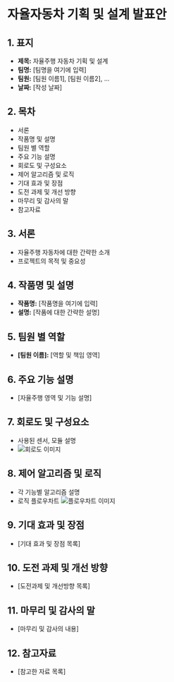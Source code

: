 # 자율자동차 기획 및 설계 발표안

## 1. 표지

- **제목:** 자율주행 자동차 기획 및 설계
- **팀명:** [팀명을 여기에 입력]
- **팀원:** [팀원 이름1], [팀원 이름2], ...
- **날짜:** [작성 날짜]

## 2. 목차

- 서론
- 작품명 및 설명
- 팀원 별 역할
- 주요 기능 설명
- 회로도 및 구성요소
- 제어 알고리즘 및 로직
- 기대 효과 및 장점
- 도전 과제 및 개선 방향
- 마무리 및 감사의 말
- 참고자료

## 3. 서론

- 자율주행 자동차에 대한 간략한 소개
- 프로젝트의 목적 및 중요성

## 4. 작품명 및 설명

- **작품명:** [작품명을 여기에 입력]
- **설명:** [작품에 대한 간략한 설명]

## 5. 팀원 별 역할

- **[팀원 이름]:** [역할 및 책임 영역]

## 6. 주요 기능 설명

- [자율주행 영역 및 기능 설명]

## 7. 회로도 및 구성요소

- 사용된 센서, 모듈 설명
- ![회로도 이미지](회로도_이미지_링크)

## 8. 제어 알고리즘 및 로직

- 각 기능별 알고리즘 설명
- 로직 플로우차트 ![플로우차트 이미지](플로우차트_이미지_링크)

## 9. 기대 효과 및 장점

- [기대 효과 및 장점 목록]

## 10. 도전 과제 및 개선 방향

- [도전과제 및 개선방향 목록]

## 11. 마무리 및 감사의 말

- [마무리 및 감사의 내용]

## 12. 참고자료

- [참고한 자료 목록]

